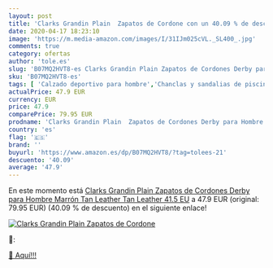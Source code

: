 ```yaml
---
layout: post
title: 'Clarks Grandin Plain  Zapatos de Cordone con un 40.09 % de descuento'
date: 2020-04-17 18:23:10
image: 'https://m.media-amazon.com/images/I/31IJm025cVL._SL400_.jpg'
comments: true
category: ofertas
author: 'tole.es'
slug: 'B07MQ2HVT8-es Clarks Grandin Plain Zapatos de Cordones Derby para Hombre...'
sku: 'B07MQ2HVT8-es'
tags: [ 'Calzado deportivo para hombre','Chanclas y sandalias de piscina para hombre','Sandalias de vestir para hombre','Zapatillas y calzado deportivo para hombre','Zapatos','Zapatos para hombre','Zapatos y complementos','zapatos', ]
actualPrice: 47.9 EUR
currency: EUR
price: 47.9
comparePrice: 79.95 EUR
prodname: 'Clarks Grandin Plain  Zapatos de Cordones Derby para Hombre  Marrón  Tan Leather Tan Leather   41.5 EU'
country: 'es'
flag: '🇪🇸'
brand: ''
buyurl: 'https://www.amazon.es/dp/B07MQ2HVT8/?tag=tolees-21'
descuento: '40.09'
average: '47.9'
---
```


En este momento está [Clarks Grandin Plain  Zapatos de Cordones Derby para Hombre  Marrón  Tan Leather Tan Leather   41.5 EU](https://www.amazon.es/dp/B07MQ2HVT8/?tag=tolees-21) a 47.9 EUR (original: 79.95 EUR) (40.09 %  de descuento) en el siguiente enlace!

[![Clarks Grandin Plain  Zapatos de Cordone](https://m.media-amazon.com/images/I/31IJm025cVL._SL400_.jpg)](https://www.amazon.es/dp/B07MQ2HVT8/?tag=tolees-21)

🔎:


[🛒 Aquí!!!](https://www.amazon.es/dp/B07MQ2HVT8/?tag=tolees-21)
